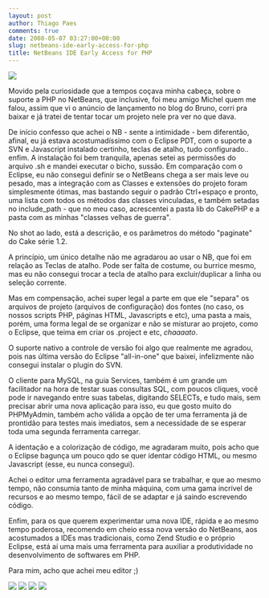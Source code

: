 ```yaml
---
layout: post
author: Thiago Paes
comments: true
date: 2008-05-07 03:27:00+00:00
slug: netbeans-ide-early-access-for-php
title: NetBeans IDE Early Access for PHP
---
```


[![](http://4.bp.blogspot.com/_nhKbx850xAI/TO832pxYS-I/AAAAAAAAOR0/N02rSV3oFPo/s320/screenshot.png)](http://4.bp.blogspot.com/_nhKbx850xAI/TO832pxYS-I/AAAAAAAAOR0/N02rSV3oFPo/s1600/screenshot.png)

Movido pela curiosidade que a tempos coçava minha cabeça, sobre o suporte a PHP no NetBeans, que inclusive, foi meu amigo Michel quem me falou, assim que vi o anúncio de lançamento no blog do Bruno, corri pra baixar e já tratei de tentar tocar um projeto nele pra ver no que dava.

De início confesso que achei o NB - sente a intimidade - bem diferentão, afinal, eu já estava acostumadíssimo com o Eclipse PDT, com o suporte a SVN e Javascript instalado certinho, teclas de atalho, tudo configurado.. enfim. A instalação foi bem tranquila, apenas setei as permissões do arquivo .sh e mandei executar o bicho, sussão. Em comparação com o Eclipse, eu não consegui definir se o NetBeans chega a ser mais leve ou pesado, mas a integração com as Classes e extensões do projeto foram simplesmente ótimas, mas bastando seguir o padrão Ctrl+espaço e pronto, uma lista com todos os métodos das classes vinculadas, e também setadas no include_path - que no meu caso, acrescentei a pasta lib do CakePHP e a pasta com as minhas "classes velhas de guerra".

No shot ao lado, está a descrição, e os parâmetros do método "paginate" do Cake série 1.2.

A princípio, um único detalhe não me agradarou ao usar o NB, que foi em relação as Teclas de atalho. Pode ser falta de costume, ou burrice mesmo, mas eu não consegui trocar a tecla de atalho para excluir/duplicar a linha ou seleção corrente.

Mas em compensação, achei super legal a parte em que ele "separa" os arquivos de projeto (arquivos de configuração) dos fontes (no caso, os nossos scripts PHP, páginas HTML, Javascripts e etc), uma pasta a mais, porém, uma forma legal de se organizar e não se misturar ao projeto, como o Eclipse, que teima em criar os .project e etc, _chaaaato_.

O suporte nativo a controle de versão foi algo que realmente me agradou, pois nas última versão do Eclipse "all-in-one" que baixei, infelizmente não consegui instalar o plugin do SVN.

O cliente para MySQL, na guia Services, também é um grande um facilitador na hora de testar suas consultas SQL, com poucos cliques, você pode ir navegando entre suas tabelas, digitando SELECTs, e tudo mais, sem precisar abrir uma nova aplicação para isso, eu que gosto muito do PHPMyAdmin, também acho válida a opção de ter uma ferramenta já de prontidão para testes mais imediatos, sem a necessidade de se esperar toda uma segunda ferramenta carregar.

A identação e a colorização de código, me agradaram muito, pois acho que o Eclipse bagunça um pouco qdo se quer identar código HTML, ou mesmo Javascript (esse, eu nunca consegui).

Achei o editor uma ferramenta agradável para se trabalhar, e que ao mesmo tempo, não consumia tanto de minha máquina, com uma gama incrível de recursos e ao mesmo tempo, fácil de se adaptar e já saindo escrevendo código.

Enfim, para os que querem experimentar uma nova IDE, rápida e ao mesmo tempo poderosa, recomendo em cheio essa nova versão do NetBeans, aos acostumados a IDEs mas tradicionais, como Zend Studio e o próprio Eclipse, está aí uma mais uma ferramenta para auxiliar a produtividade no desenvolvimento de softwares em PHP.

Para mim, acho que achei meu editor ;)

[![](http://2.bp.blogspot.com/_nhKbx850xAI/TO83hBhY4fI/AAAAAAAAORs/vyeB7F8b6kE/s320/screenshot-testing-netbeans-ide-early-access-for-php-300x174.png)](http://2.bp.blogspot.com/_nhKbx850xAI/TO83hBhY4fI/AAAAAAAAORs/vyeB7F8b6kE/s1600/screenshot-testing-netbeans-ide-early-access-for-php-300x174.png)
[![](http://1.bp.blogspot.com/_nhKbx850xAI/TO83gqbZu9I/AAAAAAAAORk/VfNukk5MVW0/s320/screenshot-testing-netbeans-ide-early-access-for-php-1-300x174.png)](http://1.bp.blogspot.com/_nhKbx850xAI/TO83gqbZu9I/AAAAAAAAORk/VfNukk5MVW0/s1600/screenshot-testing-netbeans-ide-early-access-for-php-1-300x174.png)
[![](http://2.bp.blogspot.com/_nhKbx850xAI/TO83eH64xBI/AAAAAAAAORc/Jz9bU0MhMh8/s320/screenshot-testing-netbeans-ide-early-access-for-php-1.png)](http://2.bp.blogspot.com/_nhKbx850xAI/TO83eH64xBI/AAAAAAAAORc/Jz9bU0MhMh8/s1600/screenshot-testing-netbeans-ide-early-access-for-php-1.png)
[![](http://2.bp.blogspot.com/_nhKbx850xAI/TO83d44JeHI/AAAAAAAAORU/IyZ0wQ_h7jI/s320/screenshot-testing-netbeans-ide-early-access-for-php.png)](http://2.bp.blogspot.com/_nhKbx850xAI/TO83d44JeHI/AAAAAAAAORU/IyZ0wQ_h7jI/s1600/screenshot-testing-netbeans-ide-early-access-for-php.png)
